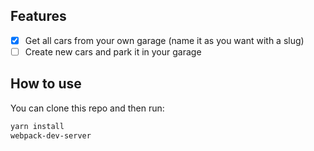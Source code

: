 ## Features
- [x] Get all cars from your own garage (name it as you want with a slug)
- [ ] Create new cars and park it in your garage

## How to use
You can clone this repo and then run:

```bash
yarn install
webpack-dev-server
```


